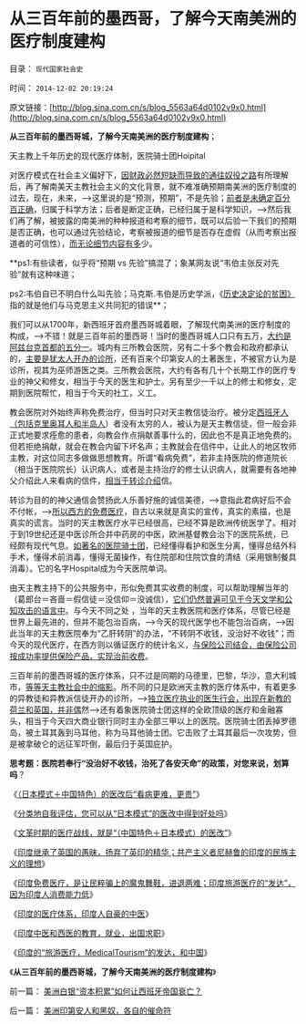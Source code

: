 # 从三百年前的墨西哥，了解今天南美洲的医疗制度建构

目录： `现代国家社会史` 

时间： `2014-12-02 20:19:24` 

原文链接：[http://blog.sina.com.cn/s/blog_5563a64d0102v9x0.html](http://blog.sina.com.cn/s/blog_5563a64d0102v9x0.html)

**从三百年前的墨西哥城，了解今天南美洲的医疗制度建构**；

天主教上千年历史的现代医疗体制，医院骑士团Hoipital

对医疗模式在社会主义偏好下，[因财政必然短缺而导致的通往奴役之路](../../../2014/1/31/医疗民粹“通往奴役之路”七步骤.md)有所理解后，再了解南美天主教社会主义的文化背景，就不难准确预期南美洲的医疗制度的过去，现在，未来，——>这里说的是“预测，预期”，不是先验；[前者是未确定百分百正确](../../../2009/12/2/科学不用于预测，科学家不是预言家，科学不是星相学.md)，归属于科学方法；后者是断定正确，已经归属于是科学知识，——>然后我们再了解，被披露的南美洲的种种报道和考察的细节，既可以后验一下我们的预期是否正确，也可以通过先验结论，考察被报道的细节是否存在虚假（从而考察出报道者的可信性），[而无论细节内容有多](../../../2014/9/27/怎样在信息渠道被垄断的环境里，成为一个自由人？.md)少。

**ps1:有些读者，似乎将“预期 vs 先验”搞混了；象某网友说“韦伯主张反对先验”就有这种味道；

ps2:韦伯自已不明白什么叫先验；马克斯.韦伯是历史学派，《[历史决定论的贫困》](../../../2011/2/14/德国历史学派和《历史决定论的贫困》.md)指的就是他们与马克思主义共同犯的错误**；

我们可以从1700年，新西班牙首府墨西哥城着眼，了解现代南美洲的医疗制度的构成，——>不错！就是三百年前的墨西哥！当时的墨西哥城人口只有五万，[大约是阿兹台克首都的五分一](../../../2014/11/29/被西班牙征服的阿兹台克帝国.md)。城内有三所教会医院，另有二十多个教会和政府都承认的，[主要是犹太人开办的诊所](../../../2012/5/1/西方医疗脱胎于基督教会和犹太人.md)，还有百来个印第安人的土著医生，不被官方认为是诊所，视其为巫师游医之类。三所教会医院，大约有各有几十个长期工作的医疗专业的神父和修女，相当于今天的医生和护士。另有至少一千以上的修士和修女，定期到医院帮忙，相当于今天的社工，义工。

教会医院对外始终声称免费治疗，但当时只对天主教信徒治疗。被分定[西班牙人（包括克里奥耳人和半岛人](../../../2014/11/24/西班牙美洲殖民地的政治平衡，有信仰的人民对国王的忠诚.md)）者没有太穷的人，被认为是天主教信徒，但一般会非正式地要求痊愈的患者，向教会作点捐献善事什么的，因此也不是真正地免费的。但若拒绝捐献，就会在教会内留下坏名声；主教就会在信件中，让此人的地区牧师主教，对这位同志多做做思想教育。所谓“看病免费”，若非主持医院的修道院长（相当于医院院长）认识病人，或者是主持治疗的修士认识病人，就需要有各地神父介绍此人来看病的信件，[相当于转诊介绍](../../../2014/11/13/文革时期的医疗战线，就是“（中国特色＋日本模式）的医改.md)信。

转诊为目的的神父通信会赞扬此人乐善好施的诚信美德，——>意指此君病好后不会不付帐，——>[所以西方的免费医疗](../../../2014/11/16/印度“免费医疗”的真相，及民意调查的宣传窍门.md)，自古以来就是真实的宣传，真实的素描，也是真实的谎言。当时的天主教医疗水平已经很高，已经不算是欧洲传统医学了。相对于到19世纪还是中医诊所合并中药房的中医，欧洲基督教会治下的医院系统，已经颇有现代气息。[如著名的医院骑士团](../../../2014/6/7/从3000年历史形成，看中美两国体制的差距.md)，已经懂得看护和医生分离，懂得总结外科手术，懂得术前消毒，懂得无菌操作，有住院部和住院饮食的清结（采用银制餐具消毒）。它的名字Hospital成为今天医院单词。

由天主教主持下的公共服务中，形似免费其实收费的制度，可以帮助理解当年的（葛郎台＝吝啬＝假信徒＝没信仰＝没诚信），[它们仍然普遍可见于今天文学和公知攻击的语言中](../../../2013/5/18/默认权益归于个体的言论自由，统治者的兼听则明和文化大革命.md)。与今天不同之处
，当年的天主教医院和医疗体系，尽管已经是世界上最先进的，但并不能包治百病，——>今天的现代医学也不能包治百病，——>因此当年的天主教医院奉为“乙肝转阴”的办法，“不转阴不收钱，没治好不收钱”；而今天的现代医疗，在西方则以循证医疗的统计名义，[与保险公司结合，由保险公司按成功率提供保险产品，实现治前收费](../../../2010/7/12/中医是玄学；双盲统计是医疗保险的依据.md)。

三百年前的墨西哥城的医疗体系，只不过是同期的马德里，巴黎，华沙，意大利城市，[等等天主教社会中的缩影](../../../2014/1/26/天主教社会主义与大宪章针锋相对，及南美和马克思主义.md)。所不同的只是欧洲天主教的医疗体系中，有着更多的异教徒和异教派信徒开办的诊所，——>[独立医疗执业的医生行会，出现在新教的荷兰和英国，并非偶](../../../2014/8/12/英国在奥巴尔医改后的再改革和现状.md)然——>还有着象医院骑士团这样的全欧顶级的医疗和金融寡头，相当于今天四大商业银行同时主办全部三甲以上的医院。医院骑士团丢掉罗德岛，被土耳其轰到马耳他，称为马耳他骑士团。它击败了土耳其最后一次攻势，但是被拿破仑的远征军吓倒，最后归于英国庇护。

**思考题：医院若奉行“没治好不收钱，治死了各安天命”的政策，对您来说，划算吗**？

《[（日本模式＋中国特色）的医改后“看病更难，更贵”](../../../2014/11/11/（日本模式＋中国特色）的医改后“看病更难，更贵”.md)》

《[分类地自我评估，您可以从“日本模式”的医改中得到好处吗](../../../2014/11/12/请自我评估，您可以从“日本模式”的医改中得到好处吗？.md)》

《[文革时期的医疗战线，就是“（中国特色＋日本模式）的医改”](../../../2014/11/13/文革时期的医疗战线，就是“（中国特色＋日本模式）的医改.md)》

《[印度继承了英国的愚昧，扬弃了英印的精华；共产主义者尼赫鲁的印度的民族主义的理想](../../../2014/11/15/印度继承了英国的愚昧，扬弃了英印的精华.md)》

《[印度免费医疗，是让民粹骗上的魔鬼舞鞋，进退两难；印度旅游医疗的“发达”，因为印度人消费能力低](../../../2014/11/16/印度“免费医疗”的真相，及民意调查的宣传窍门.md)》

《[印度的医疗体系，印度人自豪的中医](../../../2014/11/17/印度医疗的社会主义理想和几十年建设.md)》

《[印度中医和西医的教育，就业，出国求职](../../../2014/11/18/印度中医和西医的教育，就业，出国求职；.md)》

《[印度的“旅游医疗，MedicalTourism“的发达，和中国](../../../2014/11/19/印度的“旅游医疗，MedicalTourism“的发达，和中国.md)》

《**从三百年前的墨西哥城，了解今天南美洲的医疗制度建构**》

前一篇： [美洲白银“资本积累”如何让西班牙帝国衰亡？](../../../2014/12/3/美洲白银“资本积累”如何让西班牙帝国衰亡？.md)

后一篇： [美洲印第安人和黑奴，各自的催命符](../../../2014/12/2/美洲印第安人和黑奴，各自的催命符.md)

